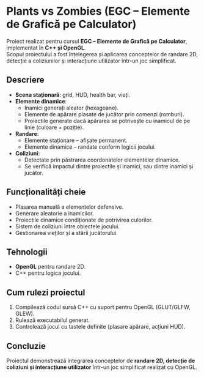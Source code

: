 # Plants vs Zombies (EGC – Elemente de Grafică pe Calculator)

Proiect realizat pentru cursul **EGC – Elemente de Grafică pe Calculator**, implementat în **C++ și OpenGL**.  
Scopul proiectului a fost înțelegerea și aplicarea conceptelor de randare 2D, detecție a coliziunilor și interacțiune utilizator într-un joc simplificat.  

## Descriere
- **Scena staționară**: grid, HUD, health bar, vieți.  
- **Elemente dinamice**:
  - Inamici generați aleator (hexagoane).  
  - Elemente de apărare plasate de jucător prin comenzi (romburi).  
  - Proiectile generate dacă apărarea se potrivește cu inamicul de pe linie (culoare + poziție).  
- **Randare**:
  - Elemente staționare – afișate permanent.  
  - Elemente dinamice – randate conform logicii jocului.  
- **Coliziuni**:
  - Detectate prin păstrarea coordonatelor elementelor dinamice.  
  - Se verifică impactul dintre proiectile și inamici, sau dintre inamici și jucător.  

## Funcționalități cheie
- Plasarea manuală a elementelor defensive.  
- Generare aleatorie a inamicilor.  
- Proiectile dinamice condiționate de potrivirea culorilor.  
- Sistem de coliziuni între obiectele jocului.  
- Gestionarea vieților și a stării jucătorului.  

## Tehnologii
- **OpenGL** pentru randare 2D.  
- C++ pentru logica jocului.  

## Cum rulezi proiectul
1. Compilează codul sursă C++ cu suport pentru OpenGL (GLUT/GLFW, GLEW).  
2. Rulează executabilul generat.  
3. Controlează jocul cu tastele definite (plasare apărare, acțiuni HUD).  

## Concluzie
Proiectul demonstrează integrarea conceptelor de **randare 2D, detecție de coliziuni și interacțiune utilizator** într-un joc simplificat realizat cu OpenGL.  
